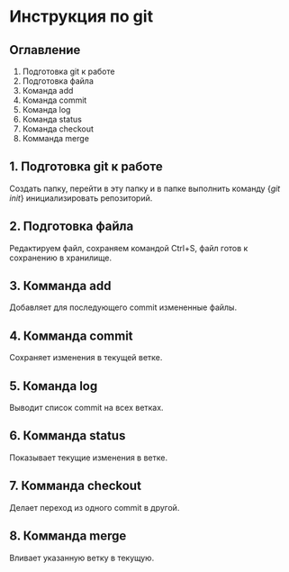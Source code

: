 # Инструкция по git
## Оглавление
1. Подготовка git к работе
2. Подготовка файла
3. Команда add
4. Команда commit
5. Команда log
6. Команда status
7. Команда checkout 
8. Комманда merge

 
## 1. Подготовка git к работе
Создать папку, перейти в эту папку и в папке выполнить команду {*git init*} инициализировать репозиторий.
## 2. Подготовка файла
Редактируем файл, сохраняем командой Ctrl+S, файл готов к сохранению в хранилище.
## 3. Комманда add
Добавляет для последующего commit измененные файлы.
## 4. Комманда commit
Сохраняет изменения в текущей ветке.
## 5. Команда log
Выводит список commit на всех ветках.
## 6. Комманда status
Показывает текущие изменения в ветке.
## 7. Комманда checkout
Делает переход из одного commit в другой.
## 8. Комманда merge
Вливает указанную ветку в текущую.